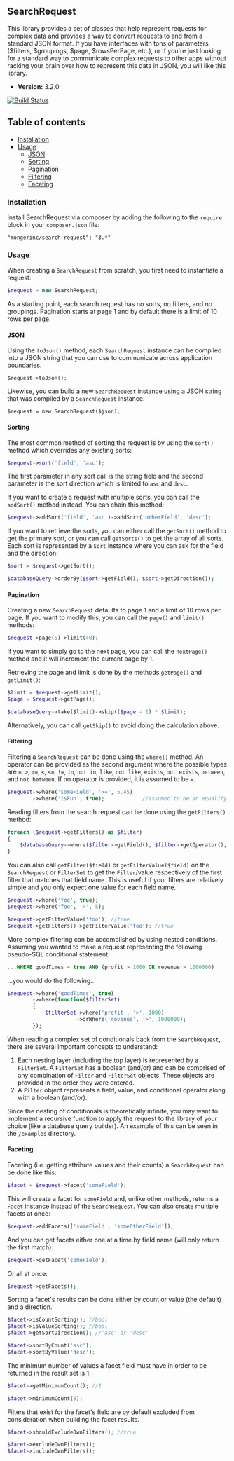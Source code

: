 ## SearchRequest

This library provides a set of classes that help represent requests for complex data and provides a way to convert requests to and from a standard JSON format. If you have interfaces with tons of parameters ($filters, $groupings, $page, $rowsPerPage, etc.), or if you're just looking for a standard way to communicate complex requests to other apps without racking your brain over how to represent this data in JSON, you will like this library.

- **Version:** 3.2.0

[![Build Status](https://travis-ci.org/mongerinc/search-request.png?branch=master)](https://travis-ci.org/mongerinc/search-request)

Table of contents
-----------------
* [Installation](#installation)
* [Usage](#usage)
  * [JSON](#json)
  * [Sorting](#sorting)
  * [Pagination](#pagination)
  * [Filtering](#filtering)
  * [Faceting](#faceting)

### Installation

Install SearchRequest via composer by adding the following to the `require` block in your `composer.json` file:

```
"mongerinc/search-request": "3.*"
```

### Usage

When creating a `SearchRequest` from scratch, you first need to instantiate a request:

```php
$request = new SearchRequest;
```

As a starting point, each search request has no sorts, no filters, and no groupings. Pagination starts at page 1 and by default there is a limit of 10 rows per page.

#### JSON

Using the `toJson()` method, each `SearchRequest` instance can be compiled into a JSON string that you can use to communicate across application boundaries.

```
$request->toJson();
```

Likewise, you can build a new `SearchRequest` instance using a JSON string that was compiled by a `SearchRequest` instance.

```
$request = new SearchRequest($json);
```

#### Sorting

The most common method of sorting the request is by using the `sort()` method which overrides any existing sorts:

```php
$request->sort('field', 'asc');
```

The first parameter in any sort call is the string field and the second parameter is the sort direction which is limited to `asc` and `desc`.

If you want to create a request with multiple sorts, you can call the `addSort()` method instead. You can chain this method:

```php
$request->addSort('field', 'asc')->addSort('otherField', 'desc');
```

If you want to retrieve the sorts, you can either call the `getSort()` method to get the primary sort, or you can call `getSorts()` to get the array of all sorts. Each sort is represented by a `Sort` instance where you can ask for the field and the direction:

```php
$sort = $request->getSort();

$databaseQuery->orderBy($sort->getField(), $sort->getDirection());
```

#### Pagination

Creating a new `SearchRequest` defaults to page 1 and a limit of 10 rows per page. If you want to modify this, you can call the `page()` and `limit()` methods:

```php
$request->page(5)->limit(40);
```

If you want to simply go to the next page, you can call the `nextPage()` method and it will increment the current page by 1.

Retrieving the page and limit is done by the methods `getPage()` and `getLimit()`:

```php
$limit = $request->getLimit();
$page = $request->getPage();

$databaseQuery->take($limit)->skip(($page - 1) * $limit);
```

Alternatively, you can call `getSkip()` to avoid doing the calculation above.

#### Filtering

Filtering a `SearchRequest` can be done using the `where()` method. An operator can be provided as the second argument where the possible types are `=`, `>`, `>=`, `<`, `<=`, `!=`, `in`, `not in`, `like`, `not like`, `exists`, `not exists`, `between`, and `not between`. If no operator is provided, it is assumed to be `=`.

```php
$request->where('someField', '>=', 5.45)
        ->where('isFun', true);            //assumed to be an equality
```

Reading filters from the search request can be done using the `getFilters()` method:

```php
foreach ($request->getFilters() as $filter)
{
	$databaseQuery->where($filter->getField(), $filter->getOperator(), $filter->getValue());
}
```

You can also call `getFilter($field)` or `getFilterValue($field)` on the `SearchRequest` or `FilterSet` to get the `Filter`/value respectively of the first filter that matches that field name. This is useful if your filters are relatively simple and you only expect one value for each field name.

```php
$request->where('foo', true);
$request->where('foo', '>', 5);

$request->getFilterValue('foo'); //true
$request->getFilters()->getFilterValue('foo'); //true
```

More complex filtering can be accomplished by using nested conditions. Assuming you wanted to make a request representing the following pseudo-SQL conditional statement:

```sql
...WHERE goodTimes = true AND (profit > 1000 OR revenue > 1000000)
```

...you would do the following...

```php
$request->where('goodTimes', true)
        ->where(function($filterSet)
        {
            $filterSet->where('profit', '>', 1000)
                      ->orWhere('revenue', '>', 1000000);
        });
```

When reading a complex set of conditionals back from the `SearchRequest`, there are several important concepts to understand:

1. Each nesting layer (including the top layer) is represented by a `FilterSet`. A `FilterSet` has a boolean (and/or) and can be comprised of any combination of `Filter` and `FilterSet` objects. These objects are provided in the order they were entered.
2. A `Filter` object represents a field, value, and conditional operator along with a boolean (and/or).

Since the nesting of conditionals is theoretically infinite, you may want to implement a recursive function to apply the request to the library of your choice (like a database query builder). An example of this can be seen in the `/examples` directory.

#### Faceting

Faceting (i.e. getting attribute values and their counts) a `SearchRequest` can be done like this:

```php
$facet = $request->facet('someField');
```

This will create a facet for `someField` and, unlike other methods, returns a `Facet` instance instead of the `SearchRequest`. You can also create multiple facets at once:

```php
$request->addFacets(['someField', 'someOtherField']);
```

And you can get facets either one at a time by field name (will only return the first match):

```php
$request->getFacet('someField');
```

Or all at once:

```php
$request->getFacets();
```

Sorting a facet's results can be done either by count or value (the default) and a direction.

```php
$facet->isCountSorting(); //bool
$facet->isValueSorting(); //bool
$facet->getSortDirection(); //'asc' or 'desc'

$facet->sortByCount('asc');
$facet->sortByValue('desc');
```

The minimum number of values a facet field must have in order to be returned in the result set is 1.

```php
$facet->getMinimumCount(); //1

$facet->minimumCount(5);
```

Filters that exist for the facet's field are by default excluded from consideration when building the facet results.

```php
$facet->shouldExcludeOwnFilters(); //true

$facet->excludeOwnFilters();
$facet->includeOwnFilters();
```